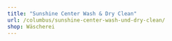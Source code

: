```yaml
---
title: "Sunshine Center Wash & Dry Clean"
url: /columbus/sunshine-center-wash-und-dry-clean/
shop: Wäscherei
---
```

